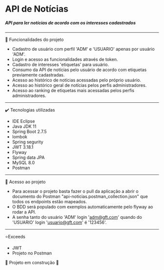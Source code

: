 # API de Notícias
##### API para ler notícias de acordo com os interesses cadastrados
---
🔨 Funcionalidades do projeto
* Cadastro de usuário com perfil 'ADM' e 'USUARIO' apenas por usuário 'ADM'.
* Login e acesso as funcionalidades através de token.
* Cadastro de interesses 'etiquetas' para usuário.
* Consumo da API de notícias pelo usuário de acordo com etiquetas previamente cadastradas.
* Acesso ao histórico de notícias acessadas pelo próprio usuário.
* Acesso ao histórico geral de notícias pelos perfis administradores.
* Acesso ao ranking de etiquetas mais acessadas pelos perfis administradores.
---
✔️ Tecnologias utilizadas
* IDE Eclipse
* Java JDK 11
* Spring Boot 2.7.5
* lombok
* Spring segurity
* JWT 3.18.1
* Flyway
* Spring data JPA
* MySQL 8.0
* Postman
---
📁 Acesso ao projeto
* Para acessar o projeto basta fazer o pull da aplicação a abrir o documento do Postman "api-noticias.postman_collection.json" que todos os endpoints estão mapeados.
* O BDD será populado com exemplos automaticamente pelo flyway ao rodar a API.
* A senha tanto do usuário 'ADM' login 'adm@gft.com' quando do 'USUARIO' login 'usuario@gft.com' é '123456'. 
---
⭐Exceeds
* JWT
* Projeto no Postman

🚧 Projeto em construção 🚧